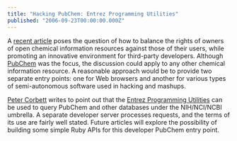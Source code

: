 ```yaml
---
title: "Hacking PubChem: Entrez Programming Utilities"
published: "2006-09-23T00:00:00.000Z"
---
```


A <a href="http://depth-first.com/articles/2006/09/22/hacking-pubchem-why-the-open-access-fight-is-just-the-beginning">recent article</a> poses the question of how to balance the rights of owners of open chemical information resources against those of their users, while promoting an innovative environment for third-party developers. Although <a href="http://pubchem.ncbi.nlm.nih.gov/">PubChem</a> was the focus, the discussion could apply to any other chemical information resource. A reasonable approach would be to provide two separate entry points: one for Web browsers and another for various types of semi-autonomous software used in hacking and mashups.

<a href="http://wwmm.ch.cam.ac.uk/blogs/corbett/">Peter Corbett</a> writes to point out that the <a href="http://eutils.ncbi.nlm.nih.gov/entrez/query/static/eutils_help.html">Entrez Programming Utilities</a> can be used to query PubChem and other databases under the NIH/NCI/NCBI umbrella. A separate developer server processes requests, and the terms of its use are fairly well stated. Future articles will explore the possibility of building some simple Ruby APIs for this developer PubChem entry point.